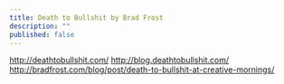 ```yaml
---
title: Death to Bullshit by Brad Frost
description: ""
published: false
---
```


http://deathtobullshit.com/
http://blog.deathtobullshit.com/
http://bradfrost.com/blog/post/death-to-bullshit-at-creative-mornings/
